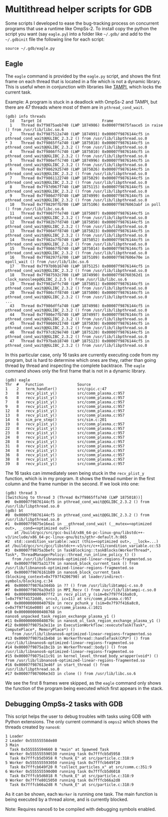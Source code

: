# Multithread helper scripts for GDB

Some scripts I developed to ease the bug-tracking process on concurrent programs
that use a runtime like OmpSs-2. To install copy the python the script you want
(say `eagle.py`) into a folder like `~/.gdb/` and add to the `~/.gdbinit` file
the following line for each script:

	source ~/.gdb/eagle.py

## Eagle

The `eagle` command is provided by the `eagle.py` script, and shows the first
frame on each thread that is located in a file which is not a dynamic library.
This is useful when in conjunction with libraries like
[TAMPI](https://github.com/bsc-pm/tampi), which locks the current task.

Example: A program is stuck in a deadlock with OmpSs-2 and TAMPI, but there are 47
threads where most of them are in `pthread_cond_wait`.

```
(gdb) info threads
  Id   Target Id                           Frame 
  1    Thread 0x7f9875aeb740 (LWP 1874986) 0x00007f9875faace5 in raise () from /usr/lib/libc.so.6
  2    Thread 0x7f987512a740 (LWP 1874991) 0x00007f9876144cf5 in pthread_cond_wait@@GLIBC_2.3.2 () from /usr/lib/libpthread.so.0
* 3    Thread 0x7f9865ffa740 (LWP 1875018) 0x00007f9876144cf5 in pthread_cond_wait@@GLIBC_2.3.2 () from /usr/lib/libpthread.so.0
  4    Thread 0x7f9866ffc740 (LWP 1875010) 0x00007f9876144cf5 in pthread_cond_wait@@GLIBC_2.3.2 () from /usr/lib/libpthread.so.0
  5    Thread 0x7f986effc740 (LWP 1874996) 0x00007f9876144cf5 in pthread_cond_wait@@GLIBC_2.3.2 () from /usr/lib/libpthread.so.0
  6    Thread 0x7f9862925740 (LWP 1875026) 0x00007f9876144cf5 in pthread_cond_wait@@GLIBC_2.3.2 () from /usr/lib/libpthread.so.0
  7    Thread 0x7f9861122740 (LWP 1875029) 0x00007f9876144cf5 in pthread_cond_wait@@GLIBC_2.3.2 () from /usr/lib/libpthread.so.0
  8    Thread 0x7f97d967f740 (LWP 1875115) 0x00007f9876144cf5 in pthread_cond_wait@@GLIBC_2.3.2 () from /usr/lib/libpthread.so.0
  9    Thread 0x7f986d7f9740 (LWP 1874999) 0x00007f9876144cf5 in pthread_cond_wait@@GLIBC_2.3.2 () from /usr/lib/libpthread.so.0
  10   Thread 0x7f9829ffb700 (LWP 1875106) 0x00007f9876063abf in poll () from /usr/lib/libc.so.6
  11   Thread 0x7f9867ffe740 (LWP 1875007) 0x00007f9876144cf5 in pthread_cond_wait@@GLIBC_2.3.2 () from /usr/lib/libpthread.so.0
  12   Thread 0x7f982b7fd740 (LWP 1875050) 0x00007f9876144cf5 in pthread_cond_wait@@GLIBC_2.3.2 () from /usr/lib/libpthread.so.0
  13   Thread 0x7f9864ff8740 (LWP 1875023) 0x00007f9876144cf5 in pthread_cond_wait@@GLIBC_2.3.2 () from /usr/lib/libpthread.so.0
  14   Thread 0x7f982a7fb740 (LWP 1875052) 0x00007f9876144cf5 in pthread_cond_wait@@GLIBC_2.3.2 () from /usr/lib/libpthread.so.0
  15   Thread 0x7f98667fb740 (LWP 1875014) 0x00007f9876144cf5 in pthread_cond_wait@@GLIBC_2.3.2 () from /usr/lib/libpthread.so.0
  16   Thread 0x7f98297fa700 (LWP 1875109) 0x00007f987606e70e in epoll_wait () from /usr/lib/libc.so.6
  17   Thread 0x7f97b9b16740 (LWP 1875125) 0x00007f9876144cf5 in pthread_cond_wait@@GLIBC_2.3.2 () from /usr/lib/libpthread.so.0
  18   Thread 0x7f987592c700 (LWP 1874990) 0x00007f98760362d1 in clock_nanosleep@GLIBC_2.2.5 () from /usr/lib/libc.so.6
  19   Thread 0x7f982affc740 (LWP 1875051) 0x00007f9876144cf5 in pthread_cond_wait@@GLIBC_2.3.2 () from /usr/lib/libpthread.so.0
  20   Thread 0x7f986cff8740 (LWP 1875000) 0x00007f9876144cf5 in pthread_cond_wait@@GLIBC_2.3.2 () from /usr/lib/libpthread.so.0
...
  43   Thread 0x7f986dffa740 (LWP 1874998) 0x00007f9876144cf5 in pthread_cond_wait@@GLIBC_2.3.2 () from /usr/lib/libpthread.so.0
  44   Thread 0x7f986e7fb740 (LWP 1874997) 0x00007f9876144cf5 in pthread_cond_wait@@GLIBC_2.3.2 () from /usr/lib/libpthread.so.0
  45   Thread 0x7f9860921740 (LWP 1875030) 0x00007f9876144cf5 in pthread_cond_wait@@GLIBC_2.3.2 () from /usr/lib/libpthread.so.0
  46   Thread 0x7f97c829e740 (LWP 1875120) 0x00007f9876144cf5 in pthread_cond_wait@@GLIBC_2.3.2 () from /usr/lib/libpthread.so.0
  47   Thread 0x7f97bab18740 (LWP 1875123) 0x00007f9876144cf5 in pthread_cond_wait@@GLIBC_2.3.2 () from /usr/lib/libpthread.so.0
```

In this particular case, only 16 tasks are currently executing code from my
program, but is hard to determine which ones are they, rather than going thread
by thread and inspecting the complete backtrace. The `eagle` command shows only
the first frame that is not in a dynamic library.

```
(gdb) eagle
Thr  #   Function               Source
1    2   term_handler()         src/cpic.c:47
3    8   recv_plist_y()         src/comm_plasma.c:957
6    8   recv_plist_y()         src/comm_plasma.c:957
7    8   recv_plist_y()         src/comm_plasma.c:957
9    8   recv_plist_y()         src/comm_plasma.c:957
12   8   recv_plist_y()         src/comm_plasma.c:957
13   8   recv_plist_y()         src/comm_plasma.c:957
14   6   sim_pre_step()         src/sim.c:201
19   8   recv_plist_y()         src/comm_plasma.c:957
22   8   recv_plist_y()         src/comm_plasma.c:957
23   8   recv_plist_y()         src/comm_plasma.c:957
24   8   recv_plist_y()         src/comm_plasma.c:957
28   8   recv_plist_y()         src/comm_plasma.c:957
31   8   recv_plist_y()         src/comm_plasma.c:957
34   8   recv_plist_y()         src/comm_plasma.c:957
36   8   recv_plist_y()         src/comm_plasma.c:957
38   8   recv_plist_y()         src/comm_plasma.c:957
39   8   recv_plist_y()         src/comm_plasma.c:957
```

The 16 tasks can immediately seen being stuck in the `recv_plist_y` function,
which is in my program. It shows the thread number in the first column and the
frame number in the second. If we look into one:

```
(gdb) thread 3
[Switching to thread 3 (Thread 0x7f9865ffa740 (LWP 1875018))]
#0  0x00007f9876144cf5 in pthread_cond_wait@@GLIBC_2.3.2 () from /usr/lib/libpthread.so.0
(gdb) bt
#0  0x00007f9876144cf5 in pthread_cond_wait@@GLIBC_2.3.2 () from /usr/lib/libpthread.so.0
#1  0x00007f9875e16ea1 in __gthread_cond_wait (__mutex=<optimized out>, __cond=<optimized out>)
    at /build/gcc/src/gcc-build/x86_64-pc-linux-gnu/libstdc++-v3/include/x86_64-pc-linux-gnu/bits/gthr-default.h:865
#2  std::condition_variable::wait (this=<optimized out>, __lock=...) at /build/gcc/src/gcc/libstdc++-v3/src/c++11/condition_variable.cc:53
#3  0x00007f9875a3befc in TaskBlocking::taskBlocks(WorkerThread*, Task*, ThreadManagerPolicy::thread_run_inline_policy_t) ()
   from /usr/lib/libnanos6-optimized-linear-regions-fragmented.so
#4  0x00007f9875a31774 in nanos6_block_current_task () from /usr/lib/libnanos6-optimized-linear-regions-fragmented.so
#5  0x00007f9876161b89 in nanos6_block_current_task (blocking_context=0x7f97f4206790) at loader/indirect-symbols/blocking.c:34
#6  0x00007f9876a344bb in ?? () from /usr/lib/libtampi-c.so.0
#7  0x00007f9876a39a53 in MPI_Recv () from /usr/lib/libtampi-c.so.0
#8  0x0000000000407ff2 in recv_plist_y (sim=0x7f97f416a8c0, l=0x7f97f4172dd0, src=3, ic=11) at src/comm_plasma.c:957
#9  0x000000000040792e in recv_pchunk_y (sim=0x7f97f416a8c0, c=0x7f97f416e080) at src/comm_plasma.c:1021
#10 0x0000000000408768 in nanos6_unpacked_task_region_exchange_plasma_y1 ()
#11 0x000000000040879c in nanos6_ol_task_region_exchange_plasma_y1 ()
#12 0x00007f9875a3e11e in ExecutionWorkflow::executeTask(Task*, ComputePlace*, MemoryPlace*) ()
   from /usr/lib/libnanos6-optimized-linear-regions-fragmented.so
#13 0x00007f9875a1b4b8 in WorkerThread::handleTask(CPU*) () from /usr/lib/libnanos6-optimized-linear-regions-fragmented.so
#14 0x00007f9875a1bc1b in WorkerThread::body() () from /usr/lib/libnanos6-optimized-linear-regions-fragmented.so
#15 0x00007f9875a11c91 in kernel_level_thread_body_wrapper(void*) () from /usr/lib/libnanos6-optimized-linear-regions-fragmented.so
#16 0x00007f987613e46f in start_thread () from /usr/lib/libpthread.so.0
#17 0x00007f987606e3d3 in clone () from /usr/lib/libc.so.6
```

We see the first 8 frames were skipped, as the `eagle` command only shows the
function of the program being executed which first appears in the stack.

## Debugging OmpSs-2 tasks with GDB

This script helps the user to debug troubles with tasks using GDB with Python
extensions. The only current command is `ompss2` which shows the threads created
by `nanos6`:

	1 Loader
	2 Leader 0x55555558de80
	3 Main
	  Task 0x555555594660 B "main" at Spawned Task
	4 Worker 0x555555590530 running task 0x7fffcb5d5958
	  Task 0x7fffcb5d5958 R "chunk_E" at src/particle.c:318:9
	5 Worker 0x555555593050 running task 0x7fffcb649f20
	  Task 0x7fffcb649f20 R "collect_particles_x" at src/comm.c:351:9
	6 Worker 0x555555590d00 running task 0x7fffcb5d6018
	  Task 0x7fffcb5d6018 R "chunk_E" at src/particle.c:318:9
	9 Worker 0x7fffe8015050 running task 0x7fffcb66a2d8
	  Task 0x7fffcb66a2d8 R "chunk_E" at src/particle.c:318:9

As it can be shown, each `Worker` is running one task. The main function is
being executed by a thread alone, and is currently blocked.

Note: Requires nanos6 to be compiled with debugging symbols enabled.
